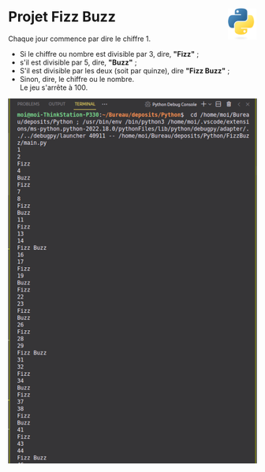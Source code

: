 # Projet Fizz Buzz <img align="right" src="../../src/images/Python-logo-notext.svg" alt="Python" title="Phthon" widht="auto" height="64px">


Chaque jour commence par dire le chiffre 1.  
* Si le chiffre ou nombre est divisible par 3, dire, **"Fizz"** ;
* s'il est divisible par 5, dire, **"Buzz"** ;  
* S'il est divisible par les deux (soit par quinze), dire **"Fizz Buzz"** ;
* Sinon, dire, le chiffre ou le nombre.  
Le jeu s'arrête à 100.  

![Capture](assets/src/img/scrennshot.png "Screenshot")
